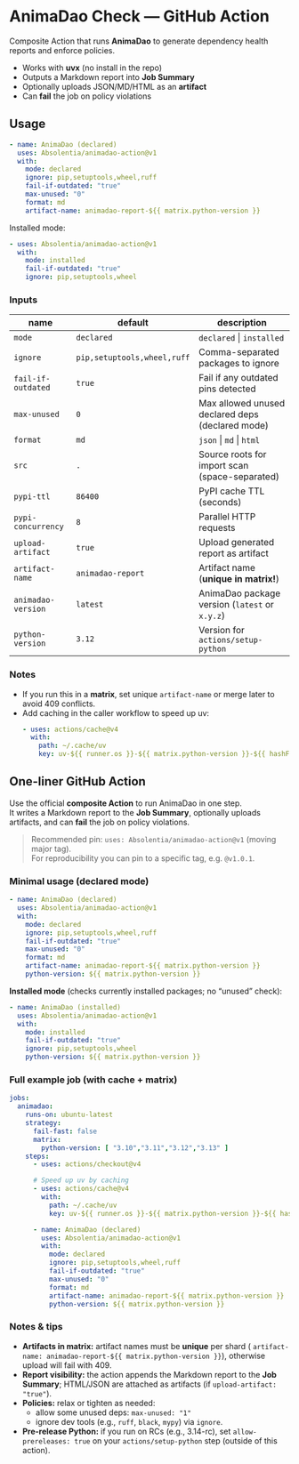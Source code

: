 # AnimaDao Check — GitHub Action

Composite Action that runs **AnimaDao** to generate dependency health reports and enforce policies.

- Works with **uvx** (no install in the repo)
- Outputs a Markdown report into **Job Summary**
- Optionally uploads JSON/MD/HTML as an **artifact**
- Can **fail** the job on policy violations

## Usage

```yaml
- name: AnimaDao (declared)
  uses: Absolentia/animadao-action@v1
  with:
    mode: declared
    ignore: pip,setuptools,wheel,ruff
    fail-if-outdated: "true"
    max-unused: "0"
    format: md
    artifact-name: animadao-report-${{ matrix.python-version }}
```

Installed mode:

```yaml
- uses: Absolentia/animadao-action@v1
  with:
    mode: installed
    fail-if-outdated: "true"
    ignore: pip,setuptools,wheel
```

### Inputs

| name               | default                     | description                                      |
|--------------------|-----------------------------|--------------------------------------------------|
| `mode`             | `declared`                  | `declared` \| `installed`                        |
| `ignore`           | `pip,setuptools,wheel,ruff` | Comma-separated packages to ignore               |
| `fail-if-outdated` | `true`                      | Fail if any outdated pins detected               |
| `max-unused`       | `0`                         | Max allowed unused declared deps (declared mode) |
| `format`           | `md`                        | `json` \| `md` \| `html`                         |
| `src`              | `.`                         | Source roots for import scan (space-separated)   |
| `pypi-ttl`         | `86400`                     | PyPI cache TTL (seconds)                         |
| `pypi-concurrency` | `8`                         | Parallel HTTP requests                           |
| `upload-artifact`  | `true`                      | Upload generated report as artifact              |
| `artifact-name`    | `animadao-report`           | Artifact name (**unique in matrix!**)            |
| `animadao-version` | `latest`                    | AnimaDao package version (`latest` or `x.y.z`)   |
| `python-version`   | `3.12`                      | Version for `actions/setup-python`               |

### Notes

- If you run this in a **matrix**, set unique `artifact-name` or merge later to avoid 409 conflicts.
- Add caching in the caller workflow to speed up uv:
  ```yaml
  - uses: actions/cache@v4
    with:
      path: ~/.cache/uv
      key: uv-${{ runner.os }}-${{ matrix.python-version }}-${{ hashFiles('uv.lock') }}
  ```

## One-liner GitHub Action

Use the official **composite Action** to run AnimaDao in one step.  
It writes a Markdown report to the **Job Summary**, optionally uploads artifacts, and can **fail** the job on policy
violations.

> Recommended pin: `uses: Absolentia/animadao-action@v1` (moving major tag).  
> For reproducibility you can pin to a specific tag, e.g. `@v1.0.1`.

### Minimal usage (declared mode)

```yaml
- name: AnimaDao (declared)
  uses: Absolentia/animadao-action@v1
  with:
    mode: declared
    ignore: pip,setuptools,wheel,ruff
    fail-if-outdated: "true"
    max-unused: "0"
    format: md
    artifact-name: animadao-report-${{ matrix.python-version }}
    python-version: ${{ matrix.python-version }}
```

**Installed mode** (checks currently installed packages; no “unused” check):

```yaml
- name: AnimaDao (installed)
  uses: Absolentia/animadao-action@v1
  with:
    mode: installed
    fail-if-outdated: "true"
    ignore: pip,setuptools,wheel
    python-version: ${{ matrix.python-version }}
```

### Full example job (with cache + matrix)

```yaml
jobs:
  animadao:
    runs-on: ubuntu-latest
    strategy:
      fail-fast: false
      matrix:
        python-version: [ "3.10","3.11","3.12","3.13" ]
    steps:
      - uses: actions/checkout@v4

      # Speed up uv by caching
      - uses: actions/cache@v4
        with:
          path: ~/.cache/uv
          key: uv-${{ runner.os }}-${{ matrix.python-version }}-${{ hashFiles('uv.lock') }}

      - name: AnimaDao (declared)
        uses: Absolentia/animadao-action@v1
        with:
          mode: declared
          ignore: pip,setuptools,wheel,ruff
          fail-if-outdated: "true"
          max-unused: "0"
          format: md
          artifact-name: animadao-report-${{ matrix.python-version }}
          python-version: ${{ matrix.python-version }}
```

### Notes & tips

- **Artifacts in matrix:** artifact names must be **unique** per shard (
  `artifact-name: animadao-report-${{ matrix.python-version }}`), otherwise upload will fail with 409.
- **Report visibility:** the action appends the Markdown report to the **Job Summary**; HTML/JSON are attached as
  artifacts (if `upload-artifact: "true"`).
- **Policies:** relax or tighten as needed:
    - allow some unused deps: `max-unused: "1"`
    - ignore dev tools (e.g., `ruff`, `black`, `mypy`) via `ignore`.
- **Pre-release Python:** if you run on RCs (e.g., 3.14-rc), set `allow-prereleases: true` on your
  `actions/setup-python` step (outside of this action).
